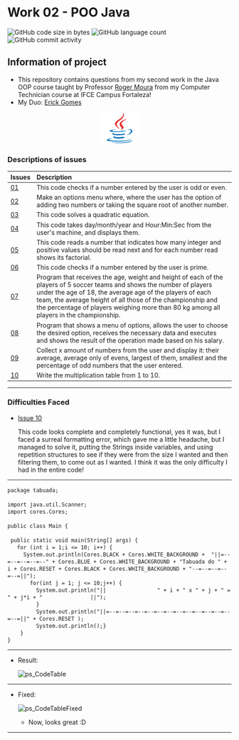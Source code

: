 # Work 02 - POO Java
![GitHub code size in bytes](https://img.shields.io/github/languages/code-size/laraagr1/T2_POO_2022.2)
![GitHub language count](https://img.shields.io/github/languages/count/laraagr1/T2_POO_2022.2)
![GitHub commit activity](https://img.shields.io/github/commit-activity/w/laraagr1/T2_POO_2022.2)

## Information of project
- This repository contains questions from my second work in the Java OOP course taught by Professor [Roger Moura](https://github.com/rogermsarmento) from my Computer Technician course at IFCE Campus Fortaleza!
- My Duo: [Erick Gomes](https://github.com/erickgms01)

<div align="center">
  <img height="70" width="80" src="https://raw.githubusercontent.com/devicons/devicon/master/icons/java/java-original.svg">
</div>

### Descriptions of issues
| Issues | Description |
| ------------- |:-------------|
|[01](https://github.com/Laraagr1/T2_POO_2022.2/tree/main/01%20-%20ParOuImpar)|This code checks if a number entered by the user is odd or even.|
|[02](https://github.com/Laraagr1/T2_POO_2022.2/tree/main/02%20-%20Op%C3%A7%C3%B5es)|Make an options menu where, where the user has the option of adding two numbers or taking the square root of another number.|
|[03](https://github.com/Laraagr1/T2_POO_2022.2/tree/main/03%20-%20Equa%C3%A7%C3%A3oSegundoGrau)|This code solves a quadratic equation.|
|[04](https://github.com/Laraagr1/T2_POO_2022.2/tree/main/04%20-%20DataHora)|This code takes day/month/year and Hour:Min:Sec from the user's machine, and displays them.|
|[05](https://github.com/Laraagr1/T2_POO_2022.2/blob/main/issuedoentdid/issuedosentdid.md)|This code reads a number that indicates how many integer and positive values should be read next and for each number read shows its factorial.|
|[06](https://github.com/Laraagr1/T2_POO_2022.2/blob/main/issuedoentdid/issuedosentdid.md)|This code checks if a number entered by the user is prime.|
|[07](https://github.com/Laraagr1/T2_POO_2022.2/blob/main/issuedoentdid/issuedosentdid.md)|Program that receives the age, weight and height of each of the players of 5 soccer teams and shows the number of players under the age of 18, the average age of the players of each team, the average height of all those of the championship and the percentage of players weighing more than 80 kg among all players in the championship.|
|[08](https://github.com/Laraagr1/T2_POO_2022.2/blob/main/issuedoentdid/issuedosentdid.md)|Program that shows a menu of options, allows the user to choose the desired option, receives the necessary data and executes and shows the result of the operation made based on his salary.|
|[09](https://github.com/Laraagr1/T2_POO_2022.2/tree/main/09%20-%20Numbers)|Collect x amount of numbers from the user and display it: their average, average only of evens, largest of them, smallest and the percentage of odd numbers that the user entered.|
|[10](https://github.com/Laraagr1/T2_POO_2022.2/tree/main/10%20-%20Tabuada)|Write the multiplication table from 1 to 10.|

- - -
### Difficulties Faced
- [Issue 10](https://github.com/Laraagr1/T2_POO_2022.2/tree/main/10%20-%20Tabuada)

  This code looks complete and completely functional, yes it was, but I faced a surreal formatting error, which gave me a little headache, but I managed to solve it,     putting the Strings inside variables, and using repetition structures to see if they were from the size I wanted and then filtering them, to come out as I wanted.
  I think it was the only difficulty I had in the entire code!
- - -
   ```java:
  package tabuada;

  import java.util.Scanner;
  import cores.Cores;
      
  public class Main {

    public static void main(String[] args) {
      for (int i = 1;i <= 10; i++) {
        System.out.println(Cores.BLACK + Cores.WHITE_BACKGROUND +  "||=--=--=--=--=--" + Cores.BLUE + Cores.WHITE_BACKGROUND + "Tabuada do " + i + Cores.RESET + Cores.BLACK + Cores.WHITE_BACKGROUND + "--=--=--=--=--=||");
          for(int j = 1; j <= 10;j++) {
            System.out.println("||                " + i + " x " + j + " = " + j*i + "               ||");
            }
            System.out.println("||=--=--=--=--=--=--=--=--=--=--=--=--=--=--=||" + Cores.RESET );
            System.out.println();}
       }
  } 
  ```
- - -
- Result:

  ![ps_CodeTable](https://user-images.githubusercontent.com/110913912/192514534-d2c115db-9c77-4ed3-85f1-aed6f7106ce9.png)


- - - 


- Fixed: 

  ![ps_CodeTableFixed](https://user-images.githubusercontent.com/110913912/192514865-ec55c3a5-2e66-4f2a-9a32-a9833fa526ab.png)

  - Now, looks great :D 
- - -


